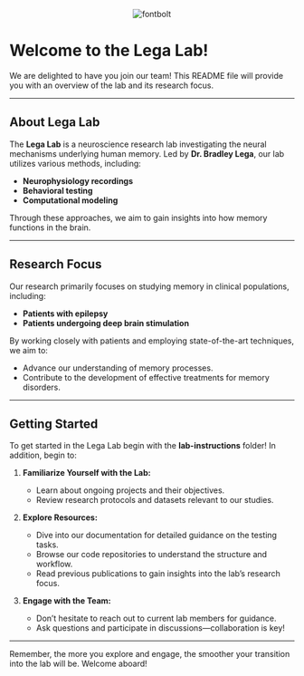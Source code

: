 <p align="center">
  <img src="https://github.com/user-attachments/assets/8fe4dd30-7616-4e1b-a388-f94ad93f7771" alt="fontbolt">
</p>

# Welcome to the Lega Lab!

We are delighted to have you join our team! This README file will provide you with an overview of the lab and its research focus.

---

## About Lega Lab

The **Lega Lab** is a neuroscience research lab investigating the neural mechanisms underlying human memory. Led by **Dr. Bradley Lega**, our lab utilizes various methods, including:

- **Neurophysiology recordings**
- **Behavioral testing**
- **Computational modeling**

Through these approaches, we aim to gain insights into how memory functions in the brain.

---

## Research Focus

Our research primarily focuses on studying memory in clinical populations, including:

- **Patients with epilepsy**
- **Patients undergoing deep brain stimulation**

By working closely with patients and employing state-of-the-art techniques, we aim to:

- Advance our understanding of memory processes.
- Contribute to the development of effective treatments for memory disorders.

---

## Getting Started

To get started in the Lega Lab begin with the **lab-instructions** folder! In addition, begin to:

1. **Familiarize Yourself with the Lab:**
   - Learn about ongoing projects and their objectives.
   - Review research protocols and datasets relevant to our studies.

2. **Explore Resources:**
   - Dive into our documentation for detailed guidance on the testing tasks.
   - Browse our code repositories to understand the structure and workflow.
   - Read previous publications to gain insights into the lab’s research focus.

3. **Engage with the Team:**
   - Don’t hesitate to reach out to current lab members for guidance.
   - Ask questions and participate in discussions—collaboration is key!
  
---

Remember, the more you explore and engage, the smoother your transition into the lab will be. Welcome aboard!

